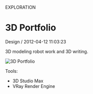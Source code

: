 <p class="type">EXPLORATION</p>

# 3D Portfolio

<p class="meta">Design  /  2012-04-12 11:03:23</p>

3D modeling robot work and 3D writing.

![3D Portfolio](https://farooq-agent.web.app/assets/images/works/large/JwkCZcPt_work_image.png)

Tools:
- 3D Studio Max
- VRay Render Engine

